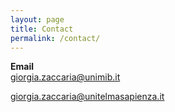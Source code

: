 ```yaml
---
layout: page
title: Contact
permalink: /contact/
---
```

<!-- ![](unitelma.png) -->

**Email**   
<a href="mailto:giorgia.zaccaria@unimib.it" target="_blank">giorgia.zaccaria@unimib.it </a>

<a href="mailto:giorgia.zaccaria@unitelmasapienza.it" target="_blank">giorgia.zaccaria@unitelmasapienza.it </a> 
 
 

